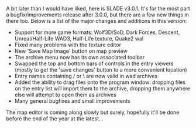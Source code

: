 A bit later than I would have liked, here is SLADE v3.0.1. It's for the most part a bugfix/improvements release after 3.0.0, but there are a few new things in there too. Below is a list of the major changes and additions in this version:

- Support for more game formats: Wolf3D/SoD, Dark Forces, Descent, Unreal/Half-Life WAD3, Half-Life texture, Quake2 wal
- Fixed many problems with the texture editor
- New 'Save Map Image' button on map preview
- The archive menu now has its own associated toolbar
- Swapped the top and bottom bars of controls in the entry viewers (mostly to get the 'save changes' button to a more convenient location)
- Entry names containing / or \ are now valid in wad archives
- Added the ability to drag files onto the program window: dropping files on the entry list will import them to the archive, dropping them anywhere else will attempt to open them as archives
- Many general bugfixes and small improvements

The map editor is coming along slowly but surely, hopefully it'll be done before the end of the year at the latest...
